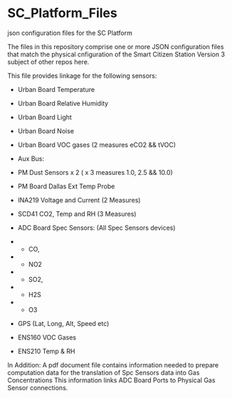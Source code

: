 # SC_Platform_Files
json configuration files for the SC Platform

The files in this repository comprise one or more JSON configuration files that match the physical cnfiguration of the 
Smart Citizen Station Version 3 subject of other repos here.

This file provides linkage for the following sensors:

- Urban Board Temperature
- Urban Board Relative Humidity
- Urban Board Light
- Urban Board Noise
- Urban Board VOC gases (2 measures eCO2 && tVOC)

- Aux Bus:
- PM Dust Sensors x 2 ( x 3 measures 1.0, 2.5 && 10.0)
- PM Board Dallas Ext Temp Probe
- INA219 Voltage and Current (2 Measures)
- SCD41 CO2, Temp and RH (3 Measures)
- ADC Board Spec Sensors: (All Spec Sensors devices)
- - CO,
- - NO2
- - SO2,
- - H2S
- - O3

- GPS (Lat, Long, Alt, Speed etc)

- ENS160 VOC Gases
- ENS210 Temp & RH


In Addition: A pdf document file contains information needed to prepare computation data for the translation of Spc Sensors data into Gas Concentrations
This information links ADC Board Ports to Physical Gas Sensor connections.


